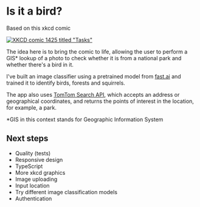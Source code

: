 # Is it a bird?

Based on this xkcd comic

[![XKCD comic 1425 titled "Tasks"](https://imgs.xkcd.com/comics/tasks.png)](https://xkcd.com/1425)

The idea here is to bring the comic to life, allowing the user to perform a GIS* lookup of a photo to check whether it is from a national park and whether there's a bird in it.

I've built an image classifier using a pretrained model from [fast.ai](https://www.fast.ai/) and trained it to identify birds, forests and squirrels.

The app also uses [TomTom Search API](https://developer.tomtom.com/search-api/), which accepts an address or geographical coordinates, and returns the points of interest in the location, for example, a park.

*GIS in this context stands for Geographic Information System

## Next steps

- Quality (tests)
- Responsive design
- TypeScript
- More xkcd graphics
- Image uploading
- Input location
- Try different image classification models
- Authentication


